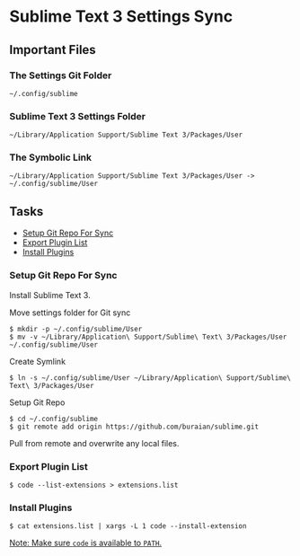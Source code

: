 # Sublime Text 3 Settings Sync

## Important Files

### The Settings Git Folder
```
~/.config/sublime
```

### Sublime Text 3 Settings Folder
```
~/Library/Application Support/Sublime Text 3/Packages/User
```

### The Symbolic Link
```
~/Library/Application Support/Sublime Text 3/Packages/User -> ~/.config/sublime/User
```

## Tasks

- [Setup Git Repo For Sync](#setup-git-repo-for-sync)
- [Export Plugin List](#export-plugin-list)
- [Install Plugins](#install-plugins)

### Setup Git Repo For Sync

Install Sublime Text 3.

Move settings folder for Git sync

```shell
$ mkdir -p ~/.config/sublime/User
$ mv -v ~/Library/Application\ Support/Sublime\ Text\ 3/Packages/User ~/.config/sublime/User
```

Create Symlink

```shell
$ ln -s ~/.config/sublime/User ~/Library/Application\ Support/Sublime\ Text\ 3/Packages/User
```

Setup Git Repo

```shell
$ cd ~/.config/sublime
$ git remote add origin https://github.com/buraian/sublime.git
```

Pull from remote and overwrite any local files.

### Export Plugin List

```shell
$ code --list-extensions > extensions.list
```

### Install Plugins

```shell
$ cat extensions.list | xargs -L 1 code --install-extension
```

[Note: Make sure `code` is available to `PATH`.](https://code.visualstudio.com/docs/setup/mac#_launching-from-the-command-line)
